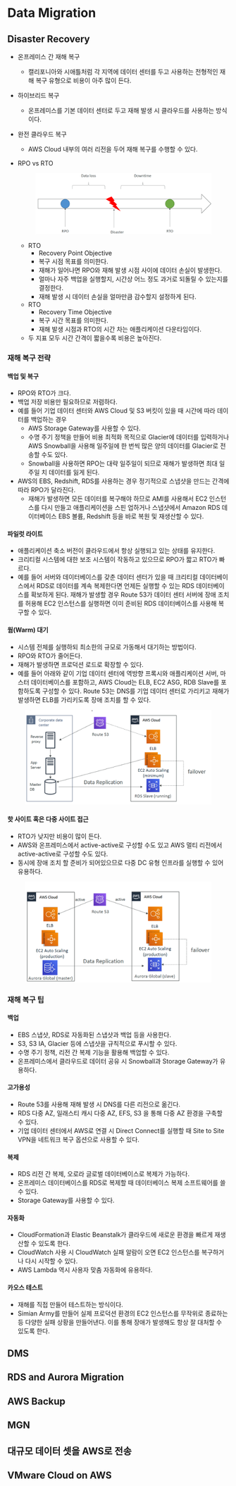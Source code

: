 # Data Migration

## Disaster Recovery

* 온프레미스 간 재해 복구
  * 캘리포니아와 시애틀처럼 각 지역에 데이터 센터를 두고 사용하는 전형적인 재해 복구 유형으로 비용이 아주 많이 든다.
* 하이브리드 복구
  * 온프레미스를 기본 데이터 센터로 두고 재해 발생 시 클라우드를 사용하는 방식이다.
* 완전 클라우드 복구
  * AWS Cloud 내부의 여러 리전을 두어 재해 복구를 수행할 수 있다.
*   RPO vs RTO

    <figure><img src="../.gitbook/assets/image (2).png" alt=""><figcaption></figcaption></figure>

    * RTO
      * Recovery Point Objective
      * 복구 시점 목표를 의미한다.
      * 재해가 일어나면 RPO와 재해 발생 시점 사이에 데이터 손실이 발생한다.
      * 얼마나 자주 백업을 실행할지, 시간상 어느 정도 과거로 되돌릴 수 있는지를 결정한다.
      * 재해 발생 시 데이터 손실을 얼마만큼 감수할지 설정하게 된다.
    * RTO
      * Recovery Time Objective
      * 복구 시간 목표를 의미한다.
      * 재해 발생 시점과 RTO의 시간 차는 애플리케이션 다운타임이다.
    * 두 지표 모두 시간 간격이 짧을수록 비용은 높아진다.

### 재해 복구 전략

#### 백업 및 복구

* RPO와 RTO가 크다.
* 백업 저장 비용만 필요하므로 저렴하다.
* 예를 들어 기업 데이터 센터와 AWS Cloud 및 S3 버킷이 있을 때 시간에 따라 데이터를 백업하는 경우
  * AWS Storage Gateway를 사용할 수 있다.
  * 수명 주기 정책을 만들어 비용 최적화 목적으로 Glacier에 데이터를 입력하거나 AWS Snowball을 사용해 일주일에 한 번씩 많은 양의 데이터를 Glacier로 전송할 수도 있다.
  * Snowball을 사용하면 RPO는 대략 일주일이 되므로 재해가 발생하면 최대 일주일 치 데이터를 잃게 된다.
* AWS의 EBS, Redshift, RDS를 사용하는 경우 정기적으로 스냅샷을 만드는 간격에 따라 RPO가 달라진다.
  * 재해가 발생하면 모든 데이터를 복구해야 하므로 AMI를 사용해서 EC2 인스턴스를 다시 만들고 애플리케이션을 스핀 업하거나 스냅샷에서 Amazon RDS 데이터베이스 EBS 볼륨, Redshift 등을 바로 복원 및 재생산할 수 있다.

#### 파일럿 라이트

* 애플리케이션 축소 버전이 클라우드에서 항상 실행되고 있는 상태를 유지한다.
* 크리티컬 시스템에 대한 보조 시스템이 작동하고 있으므로 RPO가 짧고 RTO가 빠르다.
* 예를 들어 서버와 데이터베이스를 갖춘 데이터 센터가 있을 때 크리티컬 데이터베이스에서 RDS로 데이터를 계속 복제한다면 언제든 실행할 수 있는 RDS 데이터베이스를 확보하게 된다. 재해가 발생할 경우 Route 53가 데이터 센터 서버에 장애 조치를 허용해 EC2 인스턴스를 실행하면 이미 준비된 RDS 데이터베이스를 사용해 복구할 수 있다.

#### 웜(Warm) 대기

* 시스템 전체를 실행하되 최소한의 규모로 가동해서 대기하는 방법이다.
* RPO와 RTO가 줄어든다.
* 재해가 발생하면 프로덕션 로드로 확장할 수 있다.
* 예를 들어 아래와 같이 기업 데이터 센터에 역방향 프록시와 애플리케이션 서버, 마스터 데이터베이스를 포함하고, AWS Cloud는 ELB, EC2 ASG, RDB Slave를 포함하도록 구성할 수 있다. Route 53는 DNS를 기업 데이터 센터로 가리키고 재해가 발생하면 ELB를 가리키도록 장애 조치를 할 수 있다.

<figure><img src="../.gitbook/assets/image (3).png" alt=""><figcaption></figcaption></figure>

#### 핫 사이트 혹은 다중 사이트 접근

* RTO가 낮지만 비용이 많이 든다.
* AWS와 온프레미스에서 active-active로 구성할 수도 있고 AWS 멀티 리전에서 active-active로 구성할 수도 있다.
* 동시에 장애 조치 할 준비가 되어있으므로 다중 DC 유형 인프라를 실행할 수 있어 유용하다.

<figure><img src="../.gitbook/assets/image (4).png" alt=""><figcaption></figcaption></figure>

### 재해 복구 팁

#### 백업

* EBS 스냅샷, RDS로 자동화된 스냅샷과 백업 등을 사용한다.
* S3, S3 IA, Glacier 등에 스냅샷을 규칙적으로 푸시할 수 있다.
* 수명 주기 정책, 리전 간 복제 기능을 활용해 백업할 수 있다.
* 온프레미스에서 클라우드로 데이터 공유 시 Snowball과 Storage Gateway가 유용하다.

#### 고가용성

* Route 53를 사용해 재해 발생 시 DNS를 다른 리전으로 옮긴다.
* RDS 다중 AZ, 일래스티 캐시 다중 AZ, EFS, S3 을 통해 다중 AZ 환경을 구축할 수 있다.
* 기업 데이터 센터에서 AWS로 연결 시 Direct Connect를 실행할 때 Site to Site VPN을 네트워크 복구 옵션으로 사용할 수 있다.

#### 복제

* RDS 리전 간 복제, 오로라 글로벌 데이터베이스로 복제가 가능하다.
* 온프레미스 데이터베이스를 RDS로 복제할 때 데이터베이스 복제 소프트웨어를 쓸 수 있다.
* Storage Gateway를 사용할 수 있다.

#### 자동화

* CloudFormation과 Elastic Beanstalk가 클라우드에 새로운 환경을 빠르게 재생산할 수 있도록 한다.
* CloudWatch 사용 시 CloudWatch 실패 알람이 오면 EC2 인스턴스를 복구하거나 다시 시작할 수 있다.
* AWS Lambda 역시 사용자 맞춤 자동화에 유용하다.

#### 카오스 테스트

* 재해를 직접 만들어 테스트하는 방식이다.
* Simian Army를 만들어 실제 프로덕션 환경의 EC2 인스턴스를 무작위로 종료하는 등 다양한 실패 상황을 만들어낸다. 이를 통해 장애가 발생해도 항상 잘 대처할 수 있도록 한다.

## DMS



## RDS and Aurora Migration



## AWS Backup



## MGN



## 대규모 데이터 셋을 AWS로 전송



## VMware Cloud on AWS





